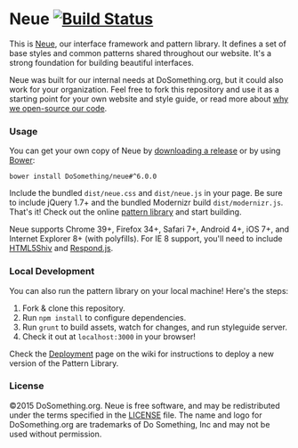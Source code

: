 # Neue [![Build Status](http://img.shields.io/travis/DoSomething/neue/dev.svg?style=flat)](https://travis-ci.org/DoSomething/neue) 
This is [Neue](http://neue.dosomething.org), our interface framework and pattern library. It defines a set of base styles and common patterns shared throughout our website. It's a strong foundation for building beautiful interfaces.

Neue was built for our internal needs at DoSomething.org, but it could also work for your organization. Feel free to fork this repository and use it as a starting point for your own website and style guide, or read more about [why we open-source our code](https://blog.dosomething.org/we-open-sourced-our-code-heres-why-you-should-too/).

### Usage
You can get your own copy of Neue by [downloading a release](https://github.com/DoSomething/neue/releases) or by using [Bower](http://bower.io):

```
bower install DoSomething/neue#^6.0.0
```

Include the bundled `dist/neue.css` and `dist/neue.js` in your page. Be sure to include jQuery 1.7+ and the bundled Modernizr build `dist/modernizr.js`. That's it! Check out the online [pattern library](http://neue.dosomething.org/) and start building.

Neue supports Chrome 39+, Firefox 34+, Safari 7+, Android 4+, iOS 7+, and Internet Explorer 8+ (with polyfills). For IE 8 support, you'll need to include [HTML5Shiv](https://www.github.com/aFarkas/html5shiv) and [Respond.js](https://www.github.com/scottjehl/Respond).

### Local Development 
You can also run the pattern library on your local machine! Here's the steps:

  1. Fork & clone this repository.
  2. Run `npm install` to configure dependencies.
  3. Run `grunt` to build assets, watch for changes, and run styleguide server.
  4. Check it out at `localhost:3000` in your browser!

Check the [Deployment](https://github.com/DoSomething/neue/wiki/Deployments) page on the wiki for instructions to deploy a new version of the Pattern Library.

### License
&copy;2015 DoSomething.org. Neue is free software, and may be redistributed under the terms specified in the [LICENSE](blob/dev/LICENSE.md) file. The name and logo for DoSomething.org are trademarks of Do Something, Inc and may not be used without permission.

